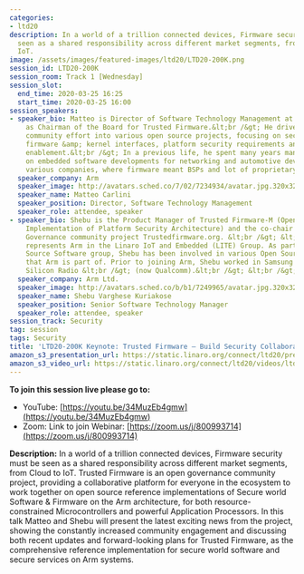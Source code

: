 ```yaml
---
categories:
- ltd20
description: In a world of a trillion connected devices, Firmware security must be
  seen as a shared responsibility across different market segments, from Cloud to
  IoT.
image: /assets/images/featured-images/ltd20/LTD20-200K.png
session_id: LTD20-200K
session_room: Track 1 [Wednesday]
session_slot:
  end_time: 2020-03-25 16:25
  start_time: 2020-03-25 16:00
session_speakers:
- speaker_bio: Matteo is Director of Software Technology Management at Arm and serves
    as Chairman of the Board for Trusted Firmware.&lt;br /&gt; He drives Arm&#39;s
    community effort into various open source projects, focusing on security architectures,
    firmware &amp; kernel interfaces, platform security requirements and ecosystem
    enablement.&lt;br /&gt; In a previous life, he spent many years managing and working
    on embedded software developments for networking and automotive devices across
    various companies, where firmware meant BSPs and lot of proprietary headache.
  speaker_company: Arm
  speaker_image: http://avatars.sched.co/7/02/7234934/avatar.jpg.320x320px.jpg?189
  speaker_name: Matteo Carlini
  speaker_position: Director, Software Technology Management
  speaker_role: attendee, speaker
- speaker_bio: Shebu is the Product Manager of Trusted Firmware-M (Open Source Reference
    Implementation of Platform Security Architecture) and the co-chair of the Open
    Governance community project Trustedfirmware.org. &lt;br /&gt; &lt;br /&gt; Shebu
    represents Arm in the Linaro IoT and Embedded (LITE) Group. As part of Arm’s Open
    Source Software group, Shebu has been involved in various Open Source projects
    that Arm is part of. Prior to joining Arm, Shebu worked in Samsung and Cambridge
    Silicon Radio &lt;br /&gt; (now Qualcomm).&lt;br /&gt; &lt;br /&gt;
  speaker_company: Arm Ltd.
  speaker_image: http://avatars.sched.co/b/b1/7249965/avatar.jpg.320x320px.jpg?0a6
  speaker_name: Shebu Varghese Kuriakose
  speaker_position: Senior Software Technology Manager
  speaker_role: attendee, speaker
session_track: Security
tag: session
tags: Security
title: 'LTD20-200K Keynote: Trusted Firmware – Build Security Collaboratively'
amazon_s3_presentation_url: https://static.linaro.org/connect/ltd20/presentations/LTD20-200K-0.pdf
amazon_s3_video_url: https://static.linaro.org/connect/ltd20/videos/ltd20-200K.mp4
---
```


**To join this session live please go to:**

*   YouTube: [https://youtu.be/34MuzEb4gmw](https://youtu.be/34MuzEb4gmw)
*   Zoom: Link to join Webinar: [https://zoom.us/j/800993714](https://zoom.us/j/800993714)

**Description:**
In a world of a trillion connected devices, Firmware security must be seen as a shared responsibility across different market segments, from Cloud to IoT. Trusted Firmware is an open governance community project, providing a collaborative platform for everyone in the ecosystem to work together on open source reference implementations of Secure world Software & Firmware on the Arm architecture, for both resource-constrained Microcontrollers and powerful Application Processors.
In this talk Matteo and Shebu will present the latest exciting news from the project, showing the constantly increased community engagement and discussing both recent updates and forward-looking plans for Trusted Firmware, as the comprehensive reference implementation for secure world software and secure services on Arm systems.